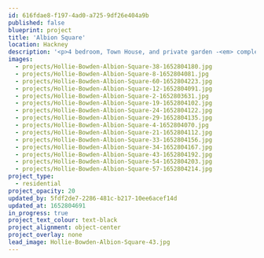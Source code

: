```yaml
---
id: 616fdae8-f197-4ad0-a725-9df26e404a9b
published: false
blueprint: project
title: 'Albion Square'
location: Hackney
description: '<p>4 bedroom, Town House, and private garden -<em> completing Spring 2021</em></p>'
images:
  - projects/Hollie-Bowden-Albion-Square-38-1652804180.jpg
  - projects/Hollie-Bowden-Albion-Square-8-1652804081.jpg
  - projects/Hollie-Bowden-Albion-Square-60-1652804223.jpg
  - projects/Hollie-Bowden-Albion-Square-12-1652804091.jpg
  - projects/Hollie-Bowden-Albion-Square-2-1652803631.jpg
  - projects/Hollie-Bowden-Albion-Square-19-1652804102.jpg
  - projects/Hollie-Bowden-Albion-Square-24-1652804122.jpg
  - projects/Hollie-Bowden-Albion-Square-29-1652804135.jpg
  - projects/Hollie-Bowden-Albion-Square-4-1652804070.jpg
  - projects/Hollie-Bowden-Albion-Square-21-1652804112.jpg
  - projects/Hollie-Bowden-Albion-Square-33-1652804156.jpg
  - projects/Hollie-Bowden-Albion-Square-34-1652804167.jpg
  - projects/Hollie-Bowden-Albion-Square-43-1652804192.jpg
  - projects/Hollie-Bowden-Albion-Square-54-1652804203.jpg
  - projects/Hollie-Bowden-Albion-Square-57-1652804214.jpg
project_type:
  - residential
project_opacity: 20
updated_by: 5fdf2de7-2286-481c-b217-10ee6acef14d
updated_at: 1652804691
in_progress: true
project_text_colour: text-black
project_alignment: object-center
project_overlay: none
lead_image: Hollie-Bowden-Albion-Square-43.jpg
---
```

